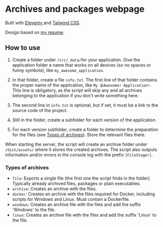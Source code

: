 # Archives and packages webpage

Built with [Eleventy ](https://www.11ty.dev) and [Tailwind CSS](https://tailwindcss.com).

Design based on [my resume](https://sstoroy.github.io/resume).

## How to use

1. Create a folder under `/src/_data/`for your application. Give the application folder a name that works on all devices (so no spaces or funny symbols), like `my_awesome_application`.

2. In that folder, create a file `info.txt`. The first line of that folder contains the proper name of the application, like `My 😄Awesome⚡ Application!`. This line is obligatory, as the script will skip any and all archives belonging to the application if you don't write something here.

3. The second line in `info.txt` is optional, but if set, it must be a link to the source code of the project.

4. Still in the folder, create a subfolder for each version of the application.

5. For each version subfolder, create a folder to determine the preparation for the files (see [Types of archives](#types-of-archives)). Store the relevant files there. 

When starting the server, the script will create an archive folder under `/dist/assets/` where it stores the created archives. The script also outputs information and/or errors in the console log with the prefix `[FileStager]`.

### Types of archives

- `file`: Exports a single file (the first one the script finds in the folder). Typically already archived files, packages or plain executables.
- `archive`: Creates an archive with the files.
- `docker`: Creates an archive with the files required for Docker, including scripts for Windows and Linux. Must contain a Dockerfile.
- `windows`: Creates an archive file with the files and add the suffix 'Windows' to the file.
- `linux`: Creates an archive file with the files and add the suffix 'Linux' to the file.